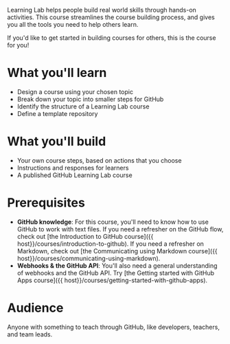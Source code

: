 Learning Lab helps people build real world skills through hands-on activities. This course streamlines the course building process, and gives you all the tools you need to help others learn.

If you'd like to get started in building courses for others, this is the course for you! 

# What you'll learn

- Design a course using your chosen topic
- Break down your topic into smaller steps for GitHub
- Identify the structure of a Learning Lab course
- Define a template repository

# What you'll build

- Your own course steps, based on actions that you choose
- Instructions and responses for learners
- A published GitHub Learning Lab course

# Prerequisites

- **GitHub knowledge**: For this course, you'll need to know how to use GitHub to work with text files. If you need a refresher on the GitHub flow, check out [the Introduction to GitHub course]({{ host}}/courses/introduction-to-github). If you need a refresher on Markdown, check out [the Communicating using Markdown course]({{ host}}/courses/communicating-using-markdown).
- **Webhooks & the GitHub API**: You'll also need a general understanding of webhooks and the GitHub API.  Try [the Getting started with GitHub Apps course]({{ host}}/courses/getting-started-with-github-apps).

# Audience

Anyone with something to teach through GitHub, like developers, teachers, and team leads.